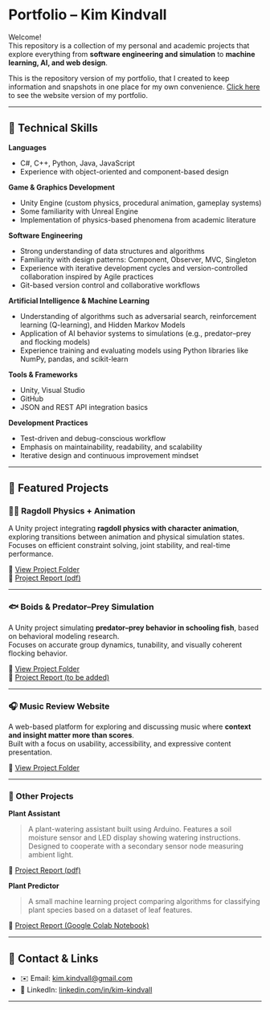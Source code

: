 # Portfolio – Kim Kindvall

Welcome!  
This repository is a collection of my personal and academic projects that explore everything from **software engineering and simulation** to **machine learning, AI, and web design**.

This is the repository version of my portfolio, that I created to keep information and snapshots in one place for my own convenience. [Click here](https://bbykimchi.github.io/) to see the website version of my portfolio.

---

## 🧠 Technical Skills

**Languages**
- C#, C++, Python, Java, JavaScript  
- Experience with object-oriented and component-based design

**Game & Graphics Development**
- Unity Engine (custom physics, procedural animation, gameplay systems)  
- Some familiarity with Unreal Engine  
- Implementation of physics-based phenomena from academic literature

**Software Engineering**
- Strong understanding of data structures and algorithms  
- Familiarity with design patterns: Component, Observer, MVC, Singleton  
- Experience with iterative development cycles and version-controlled collaboration inspired by Agile practices 
- Git-based version control and collaborative workflows

**Artificial Intelligence & Machine Learning**
- Understanding of algorithms such as adversarial search, reinforcement learning (Q-learning), and Hidden Markov Models  
- Application of AI behavior systems to simulations (e.g., predator–prey and flocking models)  
- Experience training and evaluating models using Python libraries like NumPy, pandas, and scikit-learn

**Tools & Frameworks**
- Unity, Visual Studio  
- GitHub  
- JSON and REST API integration basics

**Development Practices**
- Test-driven and debug-conscious workflow  
- Emphasis on maintainability, readability, and scalability  
- Iterative design and continuous improvement mindset

---

## 🧩 Featured Projects

### 🧍‍♂️ Ragdoll Physics + Animation
A Unity project integrating **ragdoll physics with character animation**, exploring transitions between animation and physical simulation states.  
Focuses on efficient constraint solving, joint stability, and real-time performance.  

🔗 [View Project Folder](./Ragdoll%20Physics%20(Unity))  
📄 [Project Report (pdf)](https://drive.google.com/file/d/1NSTIpHaMSJVZVGHT8wb7rQFWCQ6rINJy/view?usp=sharing)

---

### 🐟 Boids & Predator–Prey Simulation
A Unity project simulating **predator–prey behavior in schooling fish**, based on behavioral modeling research.  
Focuses on accurate group dynamics, tunability, and visually coherent flocking behavior.  

🔗 [View Project Folder](./Predator-Prey%20Simulation%20(Unity))  
📄 [Project Report (to be added)]()

---

### 🎧 Music Review Website
A web-based platform for exploring and discussing music where **context and insight matter more than scores**.  
Built with a focus on usability, accessibility, and expressive content presentation.  

🔗 [View Project Folder](./Tracklist%20(Web%20App%20%2B%20API))  

---

### 🌱 Other Projects

**Plant Assistant**  
> A plant-watering assistant built using Arduino. Features a soil moisture sensor and LED display showing watering instructions. Designed to cooperate with a secondary sensor node measuring ambient light.

📄 [Project Report (pdf)](https://drive.google.com/file/d/16s2Z9LZpg67-F5f63e0FEg-Tst8LFuZG/view?usp=sharing)

**Plant Predictor**  
> A small machine learning project comparing algorithms for classifying plant species based on a dataset of leaf features.

📄 [Project Report (Google Colab Notebook)](https://colab.research.google.com/drive/1P4DP_Jz1Yk8JoL5qTNM8AU6bFpEkS7Yk?usp=sharing)

---

## 🧭 Contact & Links

- ✉️ Email: [kim.kindvall@gmail.com](mailto:kim.kindvall@gmail.com)  
- 💼 LinkedIn: [linkedin.com/in/kim-kindvall](https://www.linkedin.com/in/kim-kindvall/)

---

